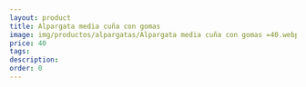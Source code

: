 ```yaml
---
layout: product
title: Alpargata media cuña con gomas 
image: img/productos/alpargatas/Alpargata media cuña con gomas =40.webp
price: 40
tags: 
description: 
order: 0
---
```

